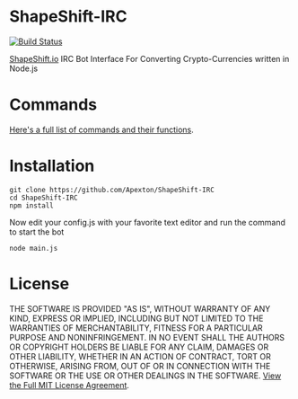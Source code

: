 # ShapeShift-IRC
[![Build Status](https://travis-ci.org/Apexton/ShapeShift-IRC.svg?branch=master)](https://travis-ci.org/Apexton/ShapeShift-IRC)

[ShapeShift.io](https://shapeshift.io/) IRC Bot Interface For Converting Crypto-Currencies written in Node.js

# Commands
[Here's a full list of commands and their functions](https://github.com/Apexton/ShapeShift-IRC/blob/master/CMDS.md).

# Installation
```
git clone https://github.com/Apexton/ShapeShift-IRC
cd ShapeShift-IRC
npm install
```
Now edit your config.js with your favorite text editor and run the command to start the bot
```
node main.js
```

# License
THE SOFTWARE IS PROVIDED "AS IS", WITHOUT WARRANTY OF ANY KIND, EXPRESS OR
IMPLIED, INCLUDING BUT NOT LIMITED TO THE WARRANTIES OF MERCHANTABILITY,
FITNESS FOR A PARTICULAR PURPOSE AND NONINFRINGEMENT. IN NO EVENT SHALL THE
AUTHORS OR COPYRIGHT HOLDERS BE LIABLE FOR ANY CLAIM, DAMAGES OR OTHER
LIABILITY, WHETHER IN AN ACTION OF CONTRACT, TORT OR OTHERWISE, ARISING FROM,
OUT OF OR IN CONNECTION WITH THE SOFTWARE OR THE USE OR OTHER DEALINGS IN THE
SOFTWARE.
[View the Full MIT License Agreement](https://github.com/Apexton/ShapeShift-IRC/blob/master/LICENSE).
